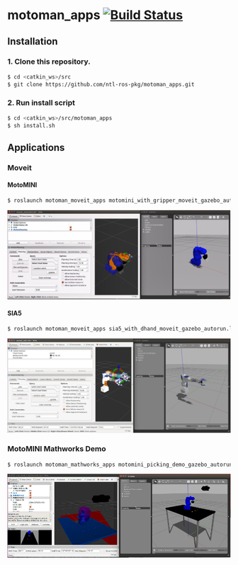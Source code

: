 # motoman_apps [![Build Status](https://travis-ci.org/ntl-ros-pkg/motoman_apps.svg?branch=master)](https://travis-ci.org/ntl-ros-pkg/motoman_apps)

## Installation
### 1. Clone this repository.
```bash
$ cd <catkin_ws>/src
$ git clone https://github.com/ntl-ros-pkg/motoman_apps.git
```

### 2. Run install script
```bash
$ cd <catkin_ws>/src/motoman_apps
$ sh install.sh
```

## Applications
### Moveit
#### MotoMINI
```bash
$ roslaunch motoman_moveit_apps motomini_with_gripper_moveit_gazebo_autorun.launch
```
[![motomini_gripper_gazebo_moveit](.images/motomini_gripper_gazebo_moveit.jpg)](https://youtu.be/l5X38tWWEHU)

#### SIA5
```bash
$ roslaunch motoman_moveit_apps sia5_with_dhand_moveit_gazebo_autorun.launch
```
![sia5_dhand_gazebo_moveit](.images/sia5_dhand_gazebo_moveit.png)

### MotoMINI Mathworks Demo
```bash
$ roslaunch motoman_mathworks_apps motomini_picking_demo_gazebo_autorun.launch
```

![motomini_mathworks_demo](.images/motomini_gazebo_mathworks.png)
